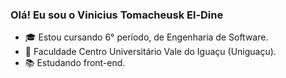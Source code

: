 ### Olá! Eu sou o Vinicius Tomacheusk El-Dine

- 🎓 Estou cursando 6° período, de Engenharia de Software.
- 🏫 Faculdade Centro Universitário Vale do Iguaçu (Uniguaçu).
- 📚 Estudando front-end.
